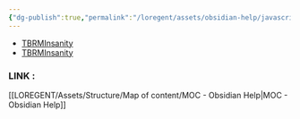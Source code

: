 ```yaml
---
{"dg-publish":true,"permalink":"/loregent/assets/obsidian-help/javascript-randomiser/"}
---
```



<div><ul class="dataview list-view-ul"><li><span><a data-tooltip-position="top" aria-label="LOREGENT/Assets/References/Authors/TBRMInsanity.md" data-href="LOREGENT/Assets/References/Authors/TBRMInsanity.md" href="LOREGENT/Assets/References/Authors/TBRMInsanity.md" class="internal-link" target="_blank" rel="noopener nofollow">TBRMInsanity</a></span></li><li><span><a data-tooltip-position="top" aria-label="LOREGENT/Assets/References/Authors/TBRMInsanity.md" data-href="LOREGENT/Assets/References/Authors/TBRMInsanity.md" href="LOREGENT/Assets/References/Authors/TBRMInsanity.md" class="internal-link" target="_blank" rel="noopener nofollow">TBRMInsanity</a></span></li></ul></div>

### LINK : 
[[LOREGENT/Assets/Structure/Map of content/MOC - Obsidian Help\|MOC - Obsidian Help]]